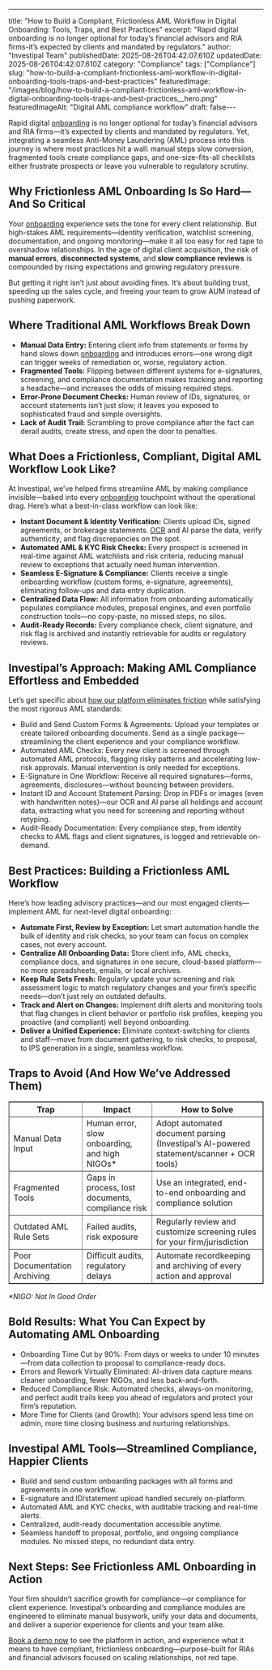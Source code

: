 ---
title: "How to Build a Compliant, Frictionless AML Workflow in Digital Onboarding: Tools, Traps, and Best Practices"
excerpt: "Rapid digital onboarding is no longer optional for today’s financial advisors and RIA firms-it’s expected by clients and mandated by regulators."
author: "Investipal Team"
publishedDate: 2025-08-26T04:42:07.610Z
updatedDate: 2025-08-26T04:42:07.610Z
category: "Compliance"
tags: ["Compliance"]
slug: "how-to-build-a-compliant-frictionless-aml-workflow-in-digital-onboarding-tools-traps-and-best-practices"
featuredImage: "/images/blog/how-to-build-a-compliant-frictionless-aml-workflow-in-digital-onboarding-tools-traps-and-best-practices__hero.png"
featuredImageAlt: "Digital AML compliance workflow"
draft: false---
<p>Rapid digital <a href="/blog/category/onboarding">onboarding</a> is no longer optional for today’s financial advisors and RIA firms—it’s expected by clients and mandated by regulators. Yet, integrating a seamless Anti-Money Laundering (AML) process into this journey is where most practices hit a wall: manual steps slow conversion, fragmented tools create compliance gaps, and one-size-fits-all checklists either frustrate prospects or leave you vulnerable to regulatory scrutiny.</p>

<h2>Why Frictionless AML Onboarding Is So Hard—And So Critical</h2>
<p>Your <a href="/blog/category/onboarding">onboarding</a> experience sets the tone for every client relationship. But high-stakes AML requirements—identity verification, watchlist screening, documentation, and ongoing monitoring—make it all too easy for red tape to overshadow relationships. In the age of digital client acquisition, the risk of <strong>manual errors</strong>, <strong>disconnected systems</strong>, and <strong>slow compliance reviews</strong> is compounded by rising expectations and growing regulatory pressure.</p>
<p>But getting it right isn’t just about avoiding fines. It’s about building trust, speeding up the sales cycle, and freeing your team to grow AUM instead of pushing paperwork.</p>

<h2>Where Traditional AML Workflows Break Down</h2>
<ul><li><strong>Manual Data Entry:</strong> Entering client info from statements or forms by hand slows down <a href="/blog/category/onboarding">onboarding</a> and introduces errors—one wrong digit can trigger weeks of remediation or, worse, regulatory action.</li><li><strong>Fragmented Tools:</strong> Flipping between different systems for e-signatures, screening, and compliance documentation makes tracking and reporting a headache—and increases the odds of missing required steps.</li><li><strong>Error-Prone Document Checks:</strong> Human review of IDs, signatures, or account statements isn’t just slow; it leaves you exposed to sophisticated fraud and simple oversights.</li><li><strong>Lack of Audit Trail:</strong> Scrambling to prove compliance after the fact can derail audits, create stress, and open the door to penalties.</li></ul>

<h2>What Does a Frictionless, Compliant, Digital AML Workflow Look Like?</h2>
<p>At Investipal, we’ve helped firms streamline AML by making compliance invisible—baked into every <a href="/blog/category/onboarding">onboarding</a> touchpoint without the operational drag. Here’s what a best-in-class workflow can look like:</p>
<ul><li><strong>Instant Document & Identity Verification:</strong> Clients upload IDs, signed agreements, or brokerage statements. <a href="/features/automated-statement-scanner">OCR</a> and AI parse the data, verify authenticity, and flag discrepancies on the spot.</li><li><strong>Automated AML & KYC Risk Checks:</strong> Every prospect is screened in real-time against AML watchlists and risk criteria, reducing manual review to exceptions that actually need human intervention.</li><li><strong>Seamless E-Signature & Compliance:</strong> Clients receive a single onboarding workflow (custom forms, e-signature, agreements), eliminating follow-ups and data entry duplication.</li><li><strong>Centralized Data Flow:</strong> All information from onboarding automatically populates compliance modules, proposal engines, and even portfolio construction tools—no copy-paste, no missed steps, no silos.</li><li><strong>Audit-Ready Records:</strong> Every compliance check, client signature, and risk flag is archived and instantly retrievable for audits or regulatory reviews.</li></ul>

<h2>Investipal’s Approach: Making AML Compliance Effortless and Embedded</h2>
<p>Let’s get specific about <a href="/">how our platform eliminates friction</a> while satisfying the most rigorous AML standards:</p>
<ul><li>Build and Send Custom Forms & Agreements: Upload your templates or create tailored onboarding documents. Send as a single package—streamlining the client experience and your compliance workflow.</li><li>Automated AML Checks: Every new client is screened through automated AML protocols, flagging risky patterns and accelerating low-risk approvals. Manual intervention is only needed for exceptions.</li><li>E-Signature in One Workflow: Receive all required signatures—forms, agreements, disclosures—without bouncing between providers.</li><li>Instant ID and Account Statement Parsing: Drop in PDFs or images (even with handwritten notes)—our OCR and AI parse all holdings and account data, extracting what you need for screening and reporting without retyping.</li><li>Audit-Ready Documentation: Every compliance step, from identity checks to AML flags and client signatures, is logged and retrievable on-demand.</li></ul>

<h2>Best Practices: Building a Frictionless AML Workflow</h2>
<p>Here’s how leading advisory practices—and our most engaged clients—implement AML for next-level digital onboarding:</p>
<ul><li><strong>Automate First, Review by Exception:</strong> Let smart automation handle the bulk of identity and risk checks, so your team can focus on complex cases, not every account.</li><li><strong>Centralize All Onboarding Data:</strong> Store client info, AML checks, compliance docs, and signatures in one secure, cloud-based platform—no more spreadsheets, emails, or local archives.</li><li><strong>Keep Rule Sets Fresh:</strong> Regularly update your screening and risk assessment logic to match regulatory changes and your firm’s specific needs—don’t just rely on outdated defaults.</li><li><strong>Track and Alert on Changes:</strong> Implement drift alerts and monitoring tools that flag changes in client behavior or portfolio risk profiles, keeping you proactive (and compliant) well beyond onboarding.</li><li><strong>Deliver a Unified Experience:</strong> Eliminate context-switching for clients and staff—move from document gathering, to risk checks, to proposal, to IPS generation in a single, seamless workflow.</li></ul>

<h2>Traps to Avoid (And How We’ve Addressed Them)</h2>
<table border="1" cellpadding="6" cellspacing="0">
<thead>
<tr><th>Trap</th><th>Impact</th><th>How to Solve</th></tr>
</thead>
<tbody>
<tr><td>Manual Data Input</td><td>Human error, slow onboarding, and high NIGOs*</td><td>Adopt automated document parsing (Investipal’s AI-powered statement/scanner + OCR tools)</td></tr>
<tr><td>Fragmented Tools</td><td>Gaps in process, lost documents, compliance risk</td><td>Use an integrated, end-to-end onboarding and compliance solution</td></tr>
<tr><td>Outdated AML Rule Sets</td><td>Failed audits, risk exposure</td><td>Regularly review and customize screening rules for your firm/jurisdiction</td></tr>
<tr><td>Poor Documentation Archiving</td><td>Difficult audits, regulatory delays</td><td>Automate recordkeeping and archiving of every action and approval</td></tr>
</tbody>
</table>
<p><em>*NIGO: Not In Good Order</em></p>

<h2>Bold Results: What You Can Expect by Automating AML Onboarding</h2>
<ul><li>Onboarding Time Cut by 90%: From days or weeks to under 10 minutes—from data collection to proposal to compliance-ready docs.</li><li>Errors and Rework Virtually Eliminated: AI-driven data capture means cleaner onboarding, fewer NIGOs, and less back-and-forth.</li><li>Reduced Compliance Risk: Automated checks, always-on monitoring, and perfect audit trails keep you ahead of regulators and protect your firm’s reputation.</li><li>More Time for Clients (and Growth): Your advisors spend less time on admin, more time closing business and nurturing relationships.</li></ul>

<h2>Investipal AML Tools—Streamlined Compliance, Happier Clients</h2>
<ul><li>Build and send custom onboarding packages with all forms and agreements in one workflow.</li><li>E-signature and ID/statement upload handled securely on-platform.</li><li>Automated AML and KYC checks, with auditable tracking and real-time alerts.</li><li>Centralized, audit-ready documentation accessible anytime.</li><li>Seamless handoff to proposal, portfolio, and ongoing compliance modules. No missed steps, no redundant data entry.</li></ul>

<h2>Next Steps: See Frictionless AML Onboarding in Action</h2>
<p>Your firm shouldn’t sacrifice growth for compliance—or compliance for client experience. Investipal’s onboarding and compliance modules are engineered to eliminate manual busywork, unify your data and documents, and deliver a superior experience for clients and your team alike.</p>
<p><a href="/book-a-demo">Book a demo now</a> to see the platform in action, and experience what it means to have compliant, frictionless onboarding—purpose-built for RIAs and financial advisors focused on scaling relationships, not red tape.</p>



